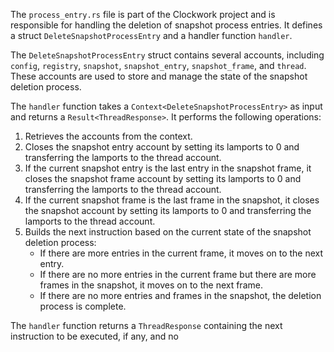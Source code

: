 The `process_entry.rs` file is part of the Clockwork project and is responsible for handling the deletion of snapshot process entries. It defines a struct `DeleteSnapshotProcessEntry` and a handler function `handler`.

The `DeleteSnapshotProcessEntry` struct contains several accounts, including `config`, `registry`, `snapshot`, `snapshot_entry`, `snapshot_frame`, and `thread`. These accounts are used to store and manage the state of the snapshot deletion process.

The `handler` function takes a `Context<DeleteSnapshotProcessEntry>` as input and returns a `Result<ThreadResponse>`. It performs the following operations:

1. Retrieves the accounts from the context.
2. Closes the snapshot entry account by setting its lamports to 0 and transferring the lamports to the thread account.
3. If the current snapshot entry is the last entry in the snapshot frame, it closes the snapshot frame account by setting its lamports to 0 and transferring the lamports to the thread account.
4. If the current snapshot frame is the last frame in the snapshot, it closes the snapshot account by setting its lamports to 0 and transferring the lamports to the thread account.
5. Builds the next instruction based on the current state of the snapshot deletion process:
   - If there are more entries in the current frame, it moves on to the next entry.
   - If there are no more entries in the current frame but there are more frames in the snapshot, it moves on to the next frame.
   - If there are no more entries and frames in the snapshot, the deletion process is complete.

The `handler` function returns a `ThreadResponse` containing the next instruction to be executed, if any, and no 